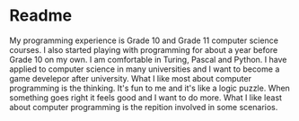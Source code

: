 # Readme
My programming experience is Grade 10 and Grade 11 computer science courses. I also started playing with programming for about a year before Grade 10 on my own. I am comfortable in Turing, Pascal and Python. I have applied to computer science in many universities and I want to become a game develepor after university. What I like most about computer programming is the thinking. It's fun to me and it's like a logic puzzle. When something goes right it feels good and I want to do more. What I like least about computer programming is the repition involved in some scenarios.

